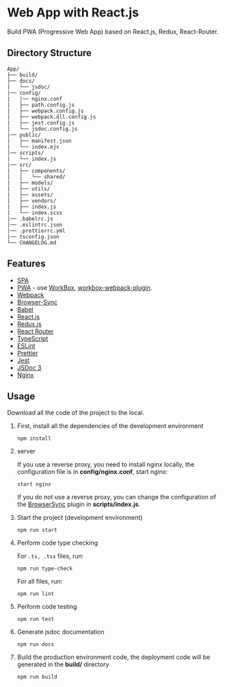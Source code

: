# Web App with React.js

Build PWA (Progressive Web App) based on React.js, Redux, React-Router.

## Directory Structure

    App/
    ├── build/
    ├── docs/
    |   └── jsdoc/
    |── config/
    |   |── nginx.conf
    |   ├── path.config.js
    |   ├── webpack.config.js
    |   ├── webpack.dll.config.js
    |   ├── jest.config.js
    |   └── jsdoc.config.js
    |── public/
    |   ├── manifest.json
    |   └── index.ejs
    |── scripts/
    |   └── index.js
    |── src/
    |   ├── components/
    |   |   └── shared/
    |   ├── models/
    |   ├── utils/
    |   ├── assets/
    |   ├── vendors/
    |   ├── index.js
    |   └── index.scss
    |── .babelrc.js
    |── .eslintrc.json
    |── .prettierrc.yml
    |── tsconfig.json
    └── CHANGELOG.md

## Features

-   [SPA](https://en.wikipedia.org/wiki/Single-page_application)
-   [PWA](https://en.wikipedia.org/wiki/Progressive_web_applications) - use [WorkBox](https://developers.google.com/web/tools/workbox/), [workbox-webpack-plugin](https://developers.google.com/web/tools/workbox/modules/workbox-webpack-plugin).
-   [Webpack](https://webpack.js.org/)
-   [Browser-Sync](https://www.browsersync.io/)
-   [Babel](https://babeljs.io/)
-   [React.js](https://reactjs.org/)
-   [Redux.js](https://redux.js.org/)
-   [React Router](https://reacttraining.com/react-router/)
-   [TypeScript](http://www.typescriptlang.org/)
-   [ESLint](https://eslint.org/)
-   [Prettier](https://prettier.io/)
-   [Jest](https://jestjs.io/)
-   [JSDoc 3](http://usejsdoc.org/)
-   [Nginx](http://nginx.org/)

## Usage

Download all the code of the project to the local.

1.  First, install all the dependencies of the development environment

        npm install

2.  server

    If you use a reverse proxy, you need to install nginx locally, the configuration file is in **config/nginx.conf**, start nginx:

        start nginx

    If you do not use a reverse proxy, you can change the configuration of the [BrowserSync](https://www.browsersync.io/) plugin in **scripts/index.js**.

3.  Start the project (development environment)

        npm run start

4.  Perform code type checking

    For `.ts, .tsx` files, run:

        npm run type-check

    For all files, run:

        npm run lint

5.  Perform code testing

        npm run test

6.  Generate jsdoc documentation

        npm run docs

7.  Build the production environment code, the deployment code will be generated in the **build/** directory

        npm run build
